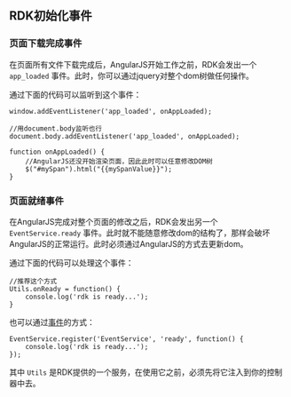 
## RDK初始化事件

### 页面下载完成事件
在页面所有文件下载完成后，AngularJS开始工作之前，RDK会发出一个 `app_loaded` 事件。此时，你可以通过jquery对整个dom树做任何操作。

通过下面的代码可以监听到这个事件：

	window.addEventListener('app_loaded', onAppLoaded);

	//用document.body监听也行
	document.body.addEventListener('app_loaded', onAppLoaded);

	function onAppLoaded() {
		//AngularJS还没开始渲染页面，因此此时可以任意修改DOM树
		$("#mySpan").html("{{mySpanValue}}");
	}

### 页面就绪事件
在AngularJS完成对整个页面的修改之后，RDK会发出另一个 `EventService.ready` 事件。此时就不能随意修改dom的结构了，那样会破坏AngularJS的正常运行。此时必须通过AngularJS的方式去更新dom。

通过下面的代码可以处理这个事件：

	//推荐这个方式
	Utils.onReady = function() {
		console.log('rdk is ready...');
	}

也可以通过[事件](/doc/common/event/index.html)的方式：

	EventService.register('EventService', 'ready', function() {
		console.log('rdk is ready...');
	});

其中 `Utils` 是RDK提供的一个服务，在使用它之前，必须先将它注入到你的控制器中去。


<div>
<script src="/doc/tools/doc_js/misc.js"></script>
</div>
